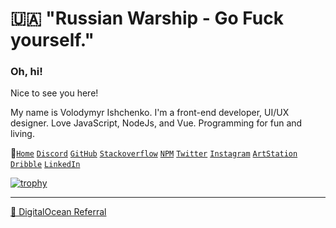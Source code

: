 # 🇺🇦 "Russian Warship - Go Fuck yourself."


### Oh, hi!

Nice to see you here!

My name is Volodymyr Ishchenko. I'm a front-end developer, UI/UX designer. Love JavaScript, NodeJs, and Vue. Programming for fun
and living.

🔗[`Home`](https://vovchisko.dev)
[`Discord`](https://discord.gg/cYuWt5eDrF)
[`GitHub`](https://github.com/vovchisko)
[`Stackoverflow`](https://stackoverflow.com/users/533976/vladimir-ishenko?tab=topactivity)
[`NPM`](https://www.npmjs.com/~vovchisko)
[`Twitter`](https://twitter.com/vovchisko)
[`Instagram`](https://www.instagram.com/vovchisko.dev/)
[`ArtStation`](https://www.artstation.com/vovchisko)
[`Dribble`](https://dribbble.com/vovchisko)
[`LinkedIn`](https://www.linkedin.com/in/vovchisko/)


[![trophy](https://github-profile-trophy.vercel.app/?username=vovchisko&theme=dracula&no-frame=true&column=8)](https://github.com/ryo-ma/github-profile-trophy)


---

[🌊 DigitalOcean Referral](https://m.do.co/c/72cfd6567301)

